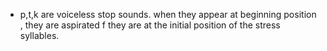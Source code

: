 + p,t,k are voiceless stop sounds.
when they appear at beginning position , they are aspirated f they are at the initial position  of the stress syllables.
